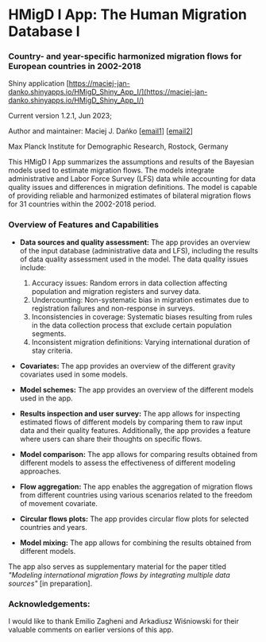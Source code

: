 # HMigD I App: The Human Migration Database I
### Country- and year-specific harmonized migration flows for European countries in 2002-2018

Shiny application [https://maciej-jan-danko.shinyapps.io/HMigD_Shiny_App_I/](https://maciej-jan-danko.shinyapps.io/HMigD_Shiny_App_I/)

Current version 1.2.1, Jun 2023; 

Author and maintainer: Maciej J. Dańko [[email1](mailto:danko@demogr.mpg.de)] [[email2](mailto:maciej.danko@gmail.com)]

Max Planck Institute for Demographic Research, Rostock, Germany

This HMigD I App summarizes the assumptions and results of the Bayesian models used to estimate migration flows. The models integrate administrative and Labor Force Survey (LFS) data while accounting for data quality issues and differences in migration definitions. The model is capable of providing reliable and harmonized estimates of bilateral migration flows for 31 countries within the 2002-2018 period.

### Overview of Features and Capabilities

- **Data sources and quality assessment:** The app provides an overview of the input database (administrative data and LFS), including the results of data quality assessment used in the model. The data quality issues include:
    1. Accuracy issues: Random errors in data collection affecting population and migration registers and survey data.
    2. Undercounting: Non-systematic bias in migration estimates due to registration failures and non-response in surveys.
    3. Inconsistencies in coverage: Systematic biases resulting from rules in the data collection process that exclude certain population segments.
    4. Inconsistent migration definitions: Varying international duration of stay criteria.

- **Covariates:** The app provides an overview of the different gravity covariates used in some models.

- **Model schemes:** The app provides an overview of the different models used in the app.

- **Results inspection and user survey:** The app allows for inspecting estimated flows of different models by comparing them to raw input data and their quality features. Additionally, the app provides a feature where users can share their thoughts on specific flows.

- **Model comparison:** The app allows for comparing results obtained from different models to assess the effectiveness of different modeling approaches.

- **Flow aggregation:** The app enables the aggregation of migration flows from different countries using various scenarios related to the freedom of movement covariate.

- **Circular flows plots:** The app provides circular flow plots for selected countries and years.

- **Model mixing:** The app allows for combining the results obtained from different models.

The app also serves as supplementary material for the paper titled *"Modeling international migration flows by integrating multiple data sources"* [in preparation].

### Acknowledgements:
I would like to thank Emilio Zagheni and Arkadiusz Wiśniowski for their valuable comments on earlier versions of this app.
